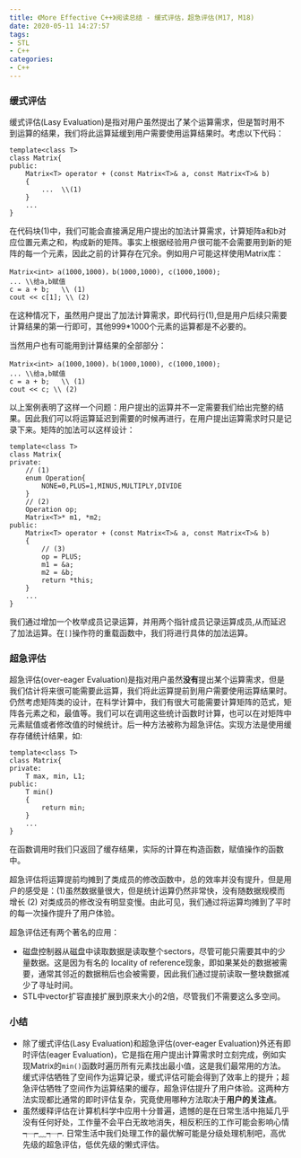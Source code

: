 ```yaml
---
title: 《More Effective C++》阅读总结 - 缓式评估，超急评估(M17, M18)
date: 2020-05-11 14:27:57
tags:
- STL
- C++
categories:
- C++
---
```

### 缓式评估
缓式评估(Lasy Evaluation)是指对用户虽然提出了某个运算需求，但是暂时用不到运算的结果，我们将此运算延缓到用户需要使用运算结果时。考虑以下代码：
```
template<class T>
class Matrix{
public:
    Matrix<T> operator + (const Matrix<T>& a, const Matrix<T>& b)
    {
        ...  \\(1)
    }
    ...
}
```
在代码块(1)中，我们可能会直接满足用户提出的加法计算需求，计算矩阵a和b对应位置元素之和，构成新的矩阵。事实上根据经验用户很可能不会需要用到新的矩阵的每一个元素，因此之前的计算存在冗余。例如用户可能这样使用Matrix库：
```
Matrix<int> a(1000,1000)，b(1000,1000), c(1000,1000);
... \\给a,b赋值
c = a + b;   \\ (1)
cout << c[1]; \\ (2)
```
在这种情况下，虽然用户提出了加法计算需求，即代码行(1),但是用户后续只需要计算结果的第一行即可，其他999*1000个元素的运算都是不必要的。

当然用户也有可能用到计算结果的全部部分：
```
Matrix<int> a(1000,1000)，b(1000,1000), c(1000,1000);
... \\给a,b赋值
c = a + b;   \\ (1)
cout << c; \\ (2)
```
以上案例表明了这样一个问题：用户提出的运算并不一定需要我们给出完整的结果。因此我们可以将运算延迟到需要的时候再进行，在用户提出运算需求时只是记录下来。矩阵的加法可以这样设计：
```
template<class T>
class Matrix{
private:
    // (1)
    enum Operation{
        NONE=0,PLUS=1,MINUS,MULTIPLY,DIVIDE
    }
    // (2)
    Operation op;
    Matrix<T>* m1, *m2;
public:
    Matrix<T> operator + (const Matrix<T>& a, const Matrix<T>& b)
    {
        // (3)
        op = PLUS;
        m1 = &a;
        m2 = &b;
        return *this;
    }
    ...
}
```
我们通过增加一个枚举成员记录运算，并用两个指针成员记录运算成员,从而延迟了加法运算。在`[]`操作符的重载函数中，我们将进行具体的加法运算。

### 超急评估
超急评估(over-eager Evaluation)是指对用户虽然**没有**提出某个运算需求，但是我们估计将来很可能需要此运算，我们将此运算提前到用户需要使用运算结果时。仍然考虑矩阵类的设计，在科学计算中，我们有很大可能需要计算矩阵的范式，矩阵各元素之和，最值等。我们可以在调用这些统计函数时计算，也可以在对矩阵中元素赋值或者修改值的时候统计。后一种方法被称为超急评估。实现方法是使用缓存存储统计结果，如:
```
template<class T>
class Matrix{
private:
    T max, min, L1;
public:
    T min()
    {
        return min;
    }
    ...
}
```
在函数调用时我们只返回了缓存结果，实际的计算在构造函数，赋值操作的函数中。

超急评估将运算提前均摊到了类成员的修改函数中，总的效率并没有提升，但是用户的感受是：(1)虽然数据量很大，但是统计运算仍然非常快，没有随数据规模而增长 (2) 对类成员的修改没有明显变慢。由此可见，我们通过将运算均摊到了平时的每一次操作提升了用户体验。

超急评估还有两个著名的应用：
- 磁盘控制器从磁盘中读取数据是读取整个sectors，尽管可能只需要其中的少量数据。这是因为有名的 locality of reference现象，即如果某处的数据被需要，通常其邻近的数据稍后也会被需要，因此我们通过提前读取一整块数据减少了寻址时间。
- STL中vector扩容直接扩展到原来大小的2倍，尽管我们不需要这么多空间。

### 小结
- 除了缓式评估(Lasy Evaluation)和超急评估(over-eager Evaluation)外还有即时评估(eager Evaluation)，它是指在用户提出计算需求时立刻完成，例如实现Matrix的`min()`函数时遍历所有元素找出最小值，这是我们最常用的方法。缓式评估牺牲了空间作为运算记录，缓式评估可能会得到了效率上的提升；超急评估牺牲了空间作为运算结果的缓存，超急评估提升了用户体验。这两种方法实现都比通常的即时评估复杂，究竟使用哪种方法取决于**用户的关注点**。
- 虽然缓释评估在计算机科学中应用十分普遍，遗憾的是在日常生活中拖延几乎没有任何好处，工作量不会平白无故地消失，相反积压的工作可能会影响心情┭┮﹏┭┮. 日常生活中我们处理工作的最优解可能是分级处理机制吧，高优先级的超急评估，低优先级的懒式评估。


